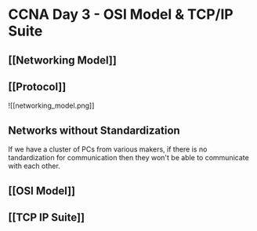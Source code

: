 # CCNA Day 3 - OSI Model & TCP/IP Suite
## [[Networking Model]]
## [[Protocol]]
![[networking_model.png]]


## Networks without Standardization
If we have a cluster of PCs from various makers, if there is no tandardization for communication then they won't be able to communicate with each other.

## [[OSI Model]]
## [[TCP IP Suite]]


